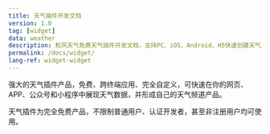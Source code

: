 ```yaml
---
title: 天气插件开发文档
version: 1.0
tag: [widget]
data: weather
description: 和风天气免费天气插件开发文档，支持PC、iOS、Android、H5快速创建天气产品，包括实况天气、分钟级降水、空气质量、灾害预警、30天预报、生活指数、台风路径等天气插件。
permalink: /docs/widget/
lang-ref: widget-widget
---
```

强大的天气插件产品，免费、跨终端应用、完全自定义，可快速在你的网页、APP、公众号和小程序中展现天气数据，并形成自己的天气频道产品。

天气插件为完全免费产品，不限制普通用户、认证开发者，甚至非注册用户均可使用。
